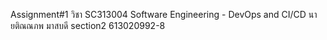 Assignment#1 วิชา SC313004 Software Engineering - DevOps and CI/CD นายติณณภพ มาสบดี section2 613020992-8
